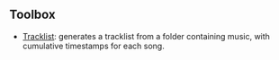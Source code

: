 ## Toolbox

- [Tracklist](tracklist/ "Tracklist"): generates a tracklist from a folder containing music, with cumulative timestamps for each song.
